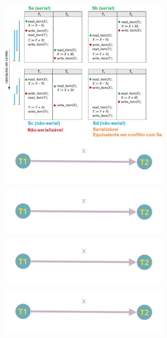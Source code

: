 ![](https://github.com/ViniciosB/sgbd-2023-2-bcc/blob/main/midia/arquivo-73.jpg)
![GRAFO SA](https://github.com/ViniciosB/sgbd-2023-2-bcc/blob/main/midia/UqohccMQIqEFgJpl.svg)

![GRAFO SB](https://github.com/ViniciosB/sgbd-2023-2-bcc/blob/main/midia/UqohccMQIqEFgJpl%20(1).svg)

![GRAFO SC](https://github.com/ViniciosB/sgbd-2023-2-bcc/blob/main/midia/UqohccMQIqEFgJpl%20(3).svg)

![GRAFO SD](https://github.com/ViniciosB/sgbd-2023-2-bcc/blob/main/midia/UqohccMQIqEFgJpl%20(4).svg)
